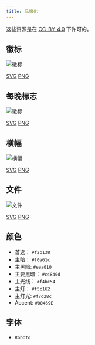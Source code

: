 ```yaml
---
title: 品牌化
---
```


这些资源是在 [CC-BY-4.0](https://github.com/LinwoodCloud/Butterfly/blob/develop/BRANDING_LICENSE) 下许可的。

## 徽标

![徽标](/img/logo.svg)

[SVG](/img/logo.svg) [PNG](/img/logo.png)

## 每晚标志

![徽标](/img/nightly.svg)

[SVG](/img/nightly.svg) [PNG](/img/nightly.png)

## 横幅

![横幅](/img/banner.svg)

[SVG](/img/banner.svg) [PNG](/img/banner.png)

## 文件

![文件](/img/docs.svg)

[SVG](/img/docs.svg) [PNG](/img/docs.png)

## 颜色

* 首选： `#f2b138`
* 主暗： `#f0a61c`
* 主黑暗: `#eea010`
* 主要黑暗： `#c4840d`
* 主光线： `#f4bc54`
* 主灯： `#f5c162`
* 主灯光: `#f7d28c`
* Accent: `#00469E`

## 字体

* `Roboto`
